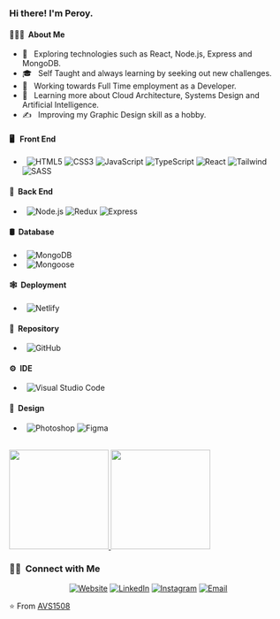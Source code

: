 <h3> Hi there! I'm Peroy.</h3>

<h4> 👨🏻‍💻 &nbsp;About Me </h4>

- 🤔 &nbsp; Exploring technologies such as React, Node.js, Express and MongoDB.
- 🎓 &nbsp; Self Taught and always learning by seeking out new challenges.
- 💼 &nbsp; Working towards Full Time employment as a Developer.
- 🌱 &nbsp; Learning more about Cloud Architecture, Systems Design and Artificial Intelligence.
- ✍️ &nbsp; Improving my Graphic Design skill as a hobby.

<h4> 🖥️ &nbsp; Front End</h4>

  
-  &nbsp;
  ![HTML5](https://img.shields.io/badge/-HTML5-333333?style=flat&logo=HTML5)
  ![CSS3](https://img.shields.io/badge/-CSS3-333333?style=flat&logo=CSS3&logoColor=1572B6)
  ![JavaScript](https://img.shields.io/badge/-JavaScript-333333?style=flat&logo=javascript)
  ![TypeScript](https://img.shields.io/badge/-TypeScript-333333?style=flat&logo=typescript)
  ![React](https://img.shields.io/badge/-React-333333?style=flat&logo=react)
  ![Tailwind](https://img.shields.io/badge/-Tailwind-333333?style=flat&logo=tailwindcss&logoColor=1572B6)
  ![SASS](https://img.shields.io/badge/-SASS-333333?style=flat&logo=sass)


<h4> 🧩 &nbsp;Back End</h4>

-  &nbsp;
  ![Node.js](https://img.shields.io/badge/-Node.js-333333?style=flat&logo=node.js)
  ![Redux](https://img.shields.io/badge/-Redux-333333?style=flat&logo=redux)
  ![Express](https://img.shields.io/badge/-Express-333333?style=flat&logo=Express)
  
<h4> 🛢 &nbsp;Database</h4>

-  &nbsp;
  ![MongoDB](https://img.shields.io/badge/-MongoDB-333333?style=flat&logo=mongodb)
-  &nbsp;
  ![Mongoose](https://img.shields.io/badge/-Mongoose-333333?style=flat&logo=mongoose)
  
<h4> 🕸 &nbsp;Deployment</h4>

-  &nbsp;
  ![Netlify](https://img.shields.io/badge/-Netlify-333333?style=flat&logo=netlify)
  
<h4> 🤖 &nbsp;Repository</h4>

-  &nbsp;
  ![GitHub](https://img.shields.io/badge/-GitHub-333333?style=flat&logo=github)
  
<h4> ⚙️ &nbsp;IDE</h4>

-  &nbsp;
  ![Visual Studio Code](https://img.shields.io/badge/-Visual%20Studio%20Code-333333?style=flat&logo=visual-studio-code&logoColor=007ACC)

  
<h4> 📐 &nbsp;Design</h4>

-  &nbsp;
  ![Photoshop](https://img.shields.io/badge/-Photoshop-333333?style=flat&logo=adobe-photoshop)
  ![Figma](https://img.shields.io/badge/-Figma-333333?style=flat&logo=figma)
  
  
  
  
  
<br/>

  
  

<a href="https://github.com/PeroyNel">
  <img height="180em" src="https://github-readme-stats.vercel.app/api?username=PeroyNel&theme=buefy&show_icons=true" />
  <img height="180em" src="https://github-readme-stats.vercel.app/api/top-langs/?username=PeroyNel&theme=buefy&layout=compact" />
</a>

<br/>

<h3> 🤝🏻 &nbsp;Connect with Me </h3>

<p align="center">
<a href="https://www.peroynel.co.za/"><img alt="Website" src="https://img.shields.io/badge/Website-www.peroynel.co.za-blue?style=flat-square&logo=google-chrome"></a>
<a href="https://www.linkedin.com/in/peroynel/"><img alt="LinkedIn" src="https://img.shields.io/badge/LinkedIn-peroynel-blue?style=flat-square&logo=linkedin"></a>
<a href="https://www.instagram.com/peroynel/"><img alt="Instagram" src="https://img.shields.io/badge/Instagram-peroynel-blue?style=flat-square&logo=instagram"></a>
<a href="mailto:peroynel@yahoo.com"><img alt="Email" src="https://img.shields.io/badge/Email-peroynel@yahoo.com-blue?style=flat-square&logo=gmail"></a>
</p>

⭐️ From [AVS1508](https://github.com/AVS1508)
